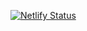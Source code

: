 [![Netlify Status](https://api.netlify.com/api/v1/badges/208b3763-8ff0-4c24-9b8d-679970a0b75f/deploy-status)](https://app.netlify.com/sites/taskifyproject/deploys/deploy-status?branch=dev)
